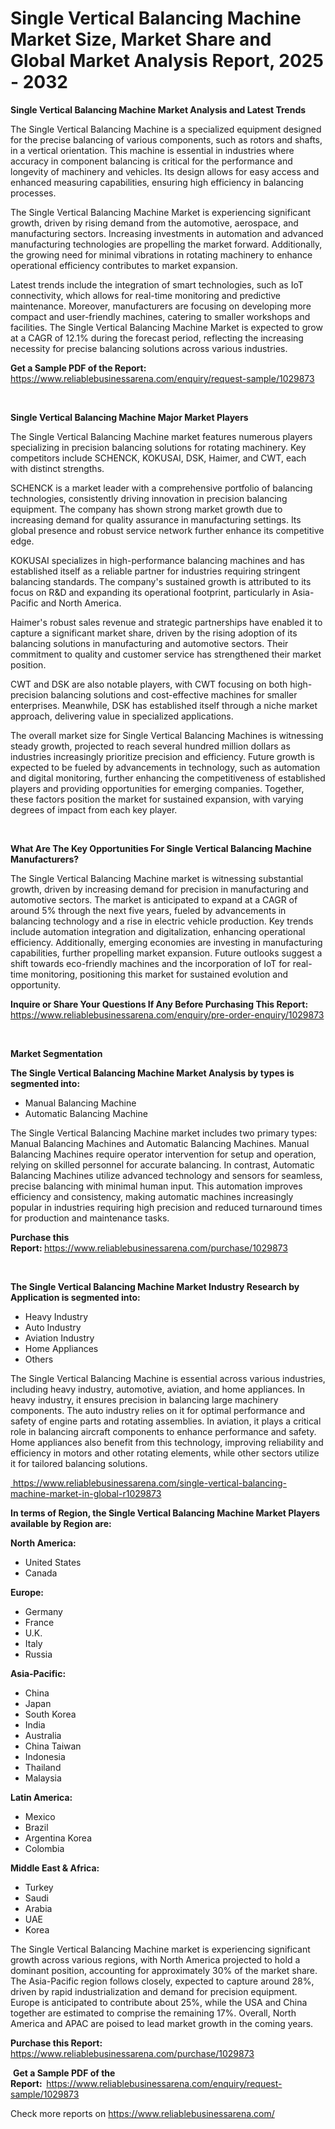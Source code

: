 <p><h1>Single Vertical Balancing Machine Market Size, Market Share and Global Market Analysis Report, 2025 - 2032</h1></p><p><strong>Single Vertical Balancing Machine Market Analysis and Latest Trends</strong></p>
<p><p>The Single Vertical Balancing Machine is a specialized equipment designed for the precise balancing of various components, such as rotors and shafts, in a vertical orientation. This machine is essential in industries where accuracy in component balancing is critical for the performance and longevity of machinery and vehicles. Its design allows for easy access and enhanced measuring capabilities, ensuring high efficiency in balancing processes.</p><p>The Single Vertical Balancing Machine Market is experiencing significant growth, driven by rising demand from the automotive, aerospace, and manufacturing sectors. Increasing investments in automation and advanced manufacturing technologies are propelling the market forward. Additionally, the growing need for minimal vibrations in rotating machinery to enhance operational efficiency contributes to market expansion.</p><p>Latest trends include the integration of smart technologies, such as IoT connectivity, which allows for real-time monitoring and predictive maintenance. Moreover, manufacturers are focusing on developing more compact and user-friendly machines, catering to smaller workshops and facilities. The Single Vertical Balancing Machine Market is expected to grow at a CAGR of 12.1% during the forecast period, reflecting the increasing necessity for precise balancing solutions across various industries.</p></p>
<p><strong>Get a Sample PDF of the Report:&nbsp;</strong> <a href="https://www.reliablebusinessarena.com/enquiry/request-sample/1029873?utm_campaign=3115&utm_medium=2&utm_source=Github&utm_content=ia&utm_term=21032025&utm_id=single-vertical-balancing-machine">https://www.reliablebusinessarena.com/enquiry/request-sample/1029873</a></p>
<p>&nbsp;</p>
<p><strong>Single Vertical Balancing Machine Major Market Players</strong></p>
<p><p>The Single Vertical Balancing Machine market features numerous players specializing in precision balancing solutions for rotating machinery. Key competitors include SCHENCK, KOKUSAI, DSK, Haimer, and CWT, each with distinct strengths.</p><p>SCHENCK is a market leader with a comprehensive portfolio of balancing technologies, consistently driving innovation in precision balancing equipment. The company has shown strong market growth due to increasing demand for quality assurance in manufacturing settings. Its global presence and robust service network further enhance its competitive edge.</p><p>KOKUSAI specializes in high-performance balancing machines and has established itself as a reliable partner for industries requiring stringent balancing standards. The company's sustained growth is attributed to its focus on R&D and expanding its operational footprint, particularly in Asia-Pacific and North America.</p><p>Haimer's robust sales revenue and strategic partnerships have enabled it to capture a significant market share, driven by the rising adoption of its balancing solutions in manufacturing and automotive sectors. Their commitment to quality and customer service has strengthened their market position.</p><p>CWT and DSK are also notable players, with CWT focusing on both high-precision balancing solutions and cost-effective machines for smaller enterprises. Meanwhile, DSK has established itself through a niche market approach, delivering value in specialized applications.</p><p>The overall market size for Single Vertical Balancing Machines is witnessing steady growth, projected to reach several hundred million dollars as industries increasingly prioritize precision and efficiency. Future growth is expected to be fueled by advancements in technology, such as automation and digital monitoring, further enhancing the competitiveness of established players and providing opportunities for emerging companies. Together, these factors position the market for sustained expansion, with varying degrees of impact from each key player.</p></p>
<p>&nbsp;</p>
<p><strong>What Are The Key Opportunities For Single Vertical Balancing Machine Manufacturers?</strong></p>
<p><p>The Single Vertical Balancing Machine market is witnessing substantial growth, driven by increasing demand for precision in manufacturing and automotive sectors. The market is anticipated to expand at a CAGR of around 5% through the next five years, fueled by advancements in balancing technology and a rise in electric vehicle production. Key trends include automation integration and digitalization, enhancing operational efficiency. Additionally, emerging economies are investing in manufacturing capabilities, further propelling market expansion. Future outlooks suggest a shift towards eco-friendly machines and the incorporation of IoT for real-time monitoring, positioning this market for sustained evolution and opportunity.</p></p>
<p><strong>Inquire or Share Your Questions If Any Before Purchasing This Report:</strong> <a href="https://www.reliablebusinessarena.com/enquiry/pre-order-enquiry/1029873?utm_campaign=3115&utm_medium=2&utm_source=Github&utm_content=ia&utm_term=21032025&utm_id=single-vertical-balancing-machine">https://www.reliablebusinessarena.com/enquiry/pre-order-enquiry/1029873</a></p>
<p>&nbsp;</p>
<p><strong>Market Segmentation</strong></p>
<p><strong>The Single Vertical Balancing Machine Market Analysis by types is segmented into:</strong></p>
<p><ul><li>Manual Balancing Machine</li><li>Automatic Balancing Machine</li></ul></p>
<p><p>The Single Vertical Balancing Machine market includes two primary types: Manual Balancing Machines and Automatic Balancing Machines. Manual Balancing Machines require operator intervention for setup and operation, relying on skilled personnel for accurate balancing. In contrast, Automatic Balancing Machines utilize advanced technology and sensors for seamless, precise balancing with minimal human input. This automation improves efficiency and consistency, making automatic machines increasingly popular in industries requiring high precision and reduced turnaround times for production and maintenance tasks.</p></p>
<p><strong>Purchase this Report:&nbsp;</strong><a href="https://www.reliablebusinessarena.com/purchase/1029873?utm_campaign=3115&utm_medium=2&utm_source=Github&utm_content=ia&utm_term=21032025&utm_id=single-vertical-balancing-machine">https://www.reliablebusinessarena.com/purchase/1029873</a></p>
<p>&nbsp;</p>
<p><strong>The Single Vertical Balancing Machine Market Industry Research by Application is segmented into:</strong></p>
<p><ul><li>Heavy Industry</li><li>Auto Industry</li><li>Aviation Industry</li><li>Home Appliances</li><li>Others</li></ul></p>
<p><p>The Single Vertical Balancing Machine is essential across various industries, including heavy industry, automotive, aviation, and home appliances. In heavy industry, it ensures precision in balancing large machinery components. The auto industry relies on it for optimal performance and safety of engine parts and rotating assemblies. In aviation, it plays a critical role in balancing aircraft components to enhance performance and safety. Home appliances also benefit from this technology, improving reliability and efficiency in motors and other rotating elements, while other sectors utilize it for tailored balancing solutions.</p></p>
<p><a href="https://www.reliablebusinessarena.com/single-vertical-balancing-machine-market-in-global-r1029873?utm_campaign=3115&utm_medium=2&utm_source=Github&utm_content=ia&utm_term=21032025&utm_id=single-vertical-balancing-machine">&nbsp;https://www.reliablebusinessarena.com/single-vertical-balancing-machine-market-in-global-r1029873</a></p>
<p><strong>In terms of Region, the Single Vertical Balancing Machine Market Players available by Region are:</strong></p>
<p>
    <p> <strong> North America: </strong>
        <ul>
            <li>United States</li>
            <li>Canada</li>
        </ul>
        </p> 
    <p> <strong> Europe: </strong>
        <ul>
            <li>Germany</li>
            <li>France</li>
            <li>U.K.</li>
            <li>Italy</li>
            <li>Russia</li>
        </ul>
        </p> 
    <p> <strong> Asia-Pacific: </strong>
        <ul>
            <li>China</li>
            <li>Japan</li>
            <li>South Korea</li>
            <li>India</li>
            <li>Australia</li>
            <li>China Taiwan</li>
            <li>Indonesia</li>
            <li>Thailand</li>
            <li>Malaysia</li>
        </ul>
        </p> 
    <p> <strong> Latin America: </strong>
        <ul>
            <li>Mexico</li>
            <li>Brazil</li>
            <li>Argentina Korea</li>
            <li>Colombia</li>
        </ul>
        </p> 
    <p> <strong> Middle East & Africa: </strong>
        <ul>
            <li>Turkey</li>
            <li>Saudi</li>
            <li>Arabia</li>
            <li>UAE</li>
            <li>Korea</li>
        </ul>
    </p>
    </p>
<p><p>The Single Vertical Balancing Machine market is experiencing significant growth across various regions, with North America projected to hold a dominant position, accounting for approximately 30% of the market share. The Asia-Pacific region follows closely, expected to capture around 28%, driven by rapid industrialization and demand for precision equipment. Europe is anticipated to contribute about 25%, while the USA and China together are estimated to comprise the remaining 17%. Overall, North America and APAC are poised to lead market growth in the coming years.</p></p>
<p><strong>Purchase this Report: </strong><a href="https://www.reliablebusinessarena.com/purchase/1029873?utm_campaign=3115&utm_medium=2&utm_source=Github&utm_content=ia&utm_term=21032025&utm_id=single-vertical-balancing-machine">https://www.reliablebusinessarena.com/purchase/1029873</a></p>
<p>&nbsp;<strong>Get a Sample PDF of the Report:&nbsp;&nbsp;</strong><a href="https://www.reliablebusinessarena.com/enquiry/request-sample/1029873?utm_campaign=3115&utm_medium=2&utm_source=Github&utm_content=ia&utm_term=21032025&utm_id=single-vertical-balancing-machine">https://www.reliablebusinessarena.com/enquiry/request-sample/1029873</a></p>
<p><strong></strong></p>
<p>Check more reports on <a href="https://www.reliablebusinessarena.com/?utm_campaign=3115&utm_medium=2&utm_source=Github&utm_content=ia&utm_term=21032025&utm_id=single-vertical-balancing-machine">https://www.reliablebusinessarena.com/</a></p>